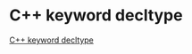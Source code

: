 # C++ keyword decltype
[C++ keyword decltype](https://aiwithcloud.com/2022/09/14/c_keyword_decltype/)